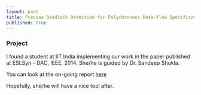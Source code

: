 ```yaml
---
layout: post
title: Precise Deadlock Detection for Polychronous Data-flow Specifications
published: true
---
```


### Project
I found a student at IIT India implementing our work in the paper published at ESLSyn - DAC, IEEE, 2014. She/he is guided by Dr. Sandeep Shukla.

You can look at the on-going report [here](http://home.iitk.ac.in/~rachitac/CS395a/report.pdf)

Hopefully, she/he will have a nice tool after.
